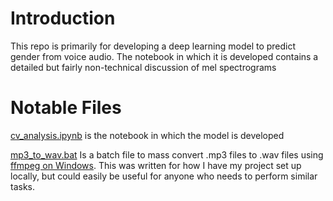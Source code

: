 # Introduction
This repo is primarily for developing a deep learning model to predict gender from voice audio. The notebook in which it is developed contains a detailed but fairly non-technical discussion of mel spectrograms

# Notable Files

[cv_analysis.ipynb](cv_analysis.ipynb) is the notebook in which the model is developed


[mp3_to_wav.bat](mp3_to_wav.bat) Is a batch file to mass convert .mp3 files to .wav files using [ffmpeg on Windows](https://www.gyan.dev/ffmpeg/builds/). This was written for how I have my project set up locally, but could easily be useful for anyone who needs to perform similar tasks.